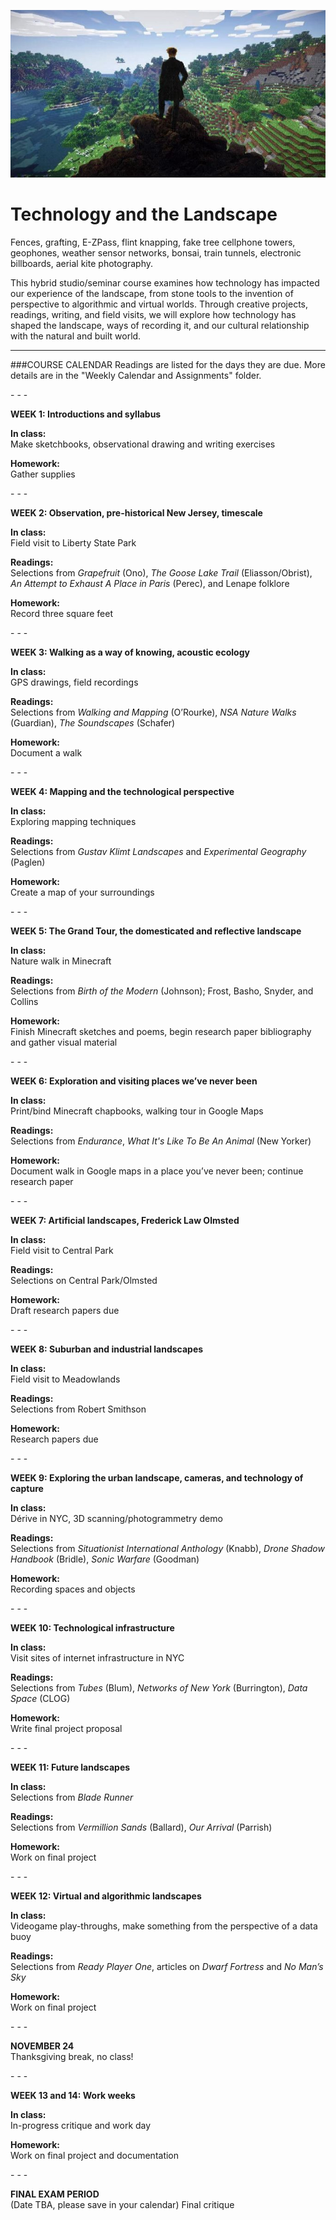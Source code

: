 ![Sublime Minecraft](https://raw.githubusercontent.com/jeffThompson/TechnologyAndTheLandscape/master/Images/SublimeMinecraft.jpg)

# Technology and the Landscape

Fences, grafting, E-ZPass, flint knapping, fake tree cellphone towers, geophones, weather sensor networks, bonsai, train tunnels, electronic billboards, aerial kite photography.

This hybrid studio/seminar course examines how technology has impacted our experience of the landscape, from stone tools to the invention of perspective to algorithmic and virtual worlds. Through creative projects, readings, writing, and field visits, we will explore how technology has shaped the landscape, ways of recording it, and our cultural relationship with the natural and built world.

***
 
###COURSE CALENDAR
Readings are listed for the days they are due. More details are in the "Weekly Calendar and Assignments" folder.

\- \- \-

**WEEK 1: Introductions and syllabus**  

**In class:**   	
Make sketchbooks, observational drawing and writing exercises

**Homework:**   	
Gather supplies

\- \- \-

**WEEK 2: Observation, pre-historical New Jersey, timescale**  

**In class:**   	
Field visit to Liberty State Park

**Readings:**   	
Selections from *Grapefruit* (Ono), *The Goose Lake Trail* (Eliasson/Obrist), *An Attempt to Exhaust A Place in Paris* (Perec), and Lenape folklore

**Homework:**   	
Record three square feet

\- \- \-

**WEEK 3: Walking as a way of knowing, acoustic ecology**  

**In class:**   	
GPS drawings, field recordings

**Readings:**   	
Selections from *Walking and Mapping* (O’Rourke), *NSA Nature Walks* (Guardian), *The Soundscapes* (Schafer)

**Homework:**   	
Document a walk

\- \- \-

**WEEK 4: Mapping and the technological perspective**  

**In class:**   	
Exploring mapping techniques

**Readings:**   	
Selections from *Gustav Klimt Landscapes* and *Experimental Geography* (Paglen)

**Homework:**   	
Create a map of your surroundings

\- \- \-

**WEEK 5: The Grand Tour, the domesticated and reflective landscape**  

**In class:**   	
Nature walk in Minecraft

**Readings:**   	
Selections from *Birth of the Modern* (Johnson); Frost, Basho, Snyder, and Collins

**Homework:**   	
Finish Minecraft sketches and poems, begin research paper bibliography and gather visual material

\- \- \-

**WEEK 6: Exploration and visiting places we’ve never been**  

**In class:**   	
Print/bind Minecraft chapbooks, walking tour in Google Maps

**Readings:**   	
Selections from *Endurance*, *What It's Like To Be An Animal* (New Yorker)

**Homework:**   	
Document walk in Google maps in a place you’ve never been; continue research paper

\- \- \-

**WEEK 7: Artificial landscapes, Frederick Law Olmsted**  

**In class:**   	
Field visit to Central Park

**Readings:**   	
Selections on Central Park/Olmsted

**Homework:**   	
Draft research papers due

\- \- \-

**WEEK 8: Suburban and industrial landscapes**  

**In class:**   	
Field visit to Meadowlands

**Readings:**   	
Selections from Robert Smithson

**Homework:**   	
Research papers due

\- \- \-

**WEEK 9: Exploring the urban landscape, cameras, and technology of capture**  

**In class:**   	
Dérive in NYC, 3D scanning/photogrammetry demo

**Readings:**   	
Selections from *Situationist International Anthology* (Knabb), *Drone Shadow Handbook* (Bridle), *Sonic Warfare* (Goodman)

**Homework:**   	
Recording spaces and objects

\- \- \-

**WEEK 10: Technological infrastructure**  

**In class:**   	
Visit sites of internet infrastructure in NYC

**Readings:**   	
Selections from *Tubes* (Blum), *Networks of New York* (Burrington), *Data Space* (CLOG)

**Homework:**   	
Write final project proposal

\- \- \-

**WEEK 11: Future landscapes**  

**In class:**   	
Selections from *Blade Runner*

**Readings:**   	
Selections from *Vermillion Sands* (Ballard), *Our Arrival* (Parrish)

**Homework:**   	
Work on final project

\- \- \-

**WEEK 12: Virtual and algorithmic landscapes**  

**In class:**   	
Videogame play-throughs, make something from the perspective of a data buoy

**Readings:**   	
Selections from *Ready Player One*, articles on *Dwarf Fortress* and *No Man’s Sky*

**Homework:**   	
Work on final project

\- \- \-

**NOVEMBER 24**  
Thanksgiving break, no class!

\- \- \-

**WEEK 13 and 14: Work weeks**  

**In class:**   	
In-progress critique and work day

**Homework:**   	
Work on final project and documentation

\- \- \-

**FINAL EXAM PERIOD**  
(Date TBA, please save in your calendar)
Final critique
